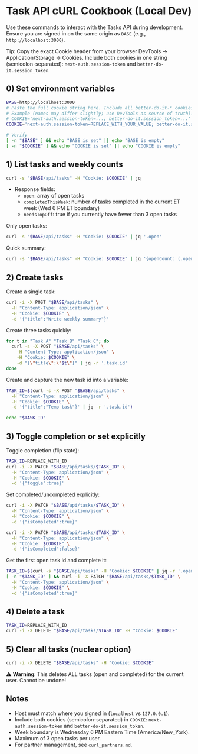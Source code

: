 # Task API cURL Cookbook (Local Dev)

Use these commands to interact with the Tasks API during development. Ensure you are signed in on the same origin as `BASE` (e.g., `http://localhost:3000`).

Tip: Copy the exact Cookie header from your browser DevTools → Application/Storage → Cookies. Include both cookies in one string (semicolon-separated): `next-auth.session-token` and `better-do-it.session_token`.

## 0) Set environment variables

```bash
BASE=http://localhost:3000
# Paste the full cookie string here. Include all better-do-it-* cookies if there are multiple.
# Example (names may differ slightly; use DevTools as source of truth):
# COOKIE='next-auth.session-token=...; better-do-it.session_token=...'
COOKIE='next-auth.session-token=REPLACE_WITH_YOUR_VALUE; better-do-it.session_token=REPLACE_WITH_YOUR_VALUE'

# Verify
[ -n "$BASE" ] && echo "BASE is set" || echo "BASE is empty"
[ -n "$COOKIE" ] && echo "COOKIE is set" || echo "COOKIE is empty"
```

## 1) List tasks and weekly counts

```bash
curl -s "$BASE/api/tasks" -H "Cookie: $COOKIE" | jq
```

- Response fields:
  - `open`: array of open tasks
  - `completedThisWeek`: number of tasks completed in the current ET week (Wed 6 PM ET boundary)
  - `needsTopOff`: true if you currently have fewer than 3 open tasks

Only open tasks:

```bash
curl -s "$BASE/api/tasks" -H "Cookie: $COOKIE" | jq '.open'
```

Quick summary:

```bash
curl -s "$BASE/api/tasks" -H "Cookie: $COOKIE" | jq '{openCount: (.open|length), completedThisWeek, needsTopOff}'
```

## 2) Create tasks

Create a single task:

```bash
curl -i -X POST "$BASE/api/tasks" \
  -H "Content-Type: application/json" \
  -H "Cookie: $COOKIE" \
  -d '{"title":"Write weekly summary"}'
```

Create three tasks quickly:

```bash
for t in "Task A" "Task B" "Task C"; do
  curl -s -X POST "$BASE/api/tasks" \
    -H "Content-Type: application/json" \
    -H "Cookie: $COOKIE" \
    -d "{\"title\":\"$t\"}" | jq -r '.task.id'
done
```

Create and capture the new task id into a variable:

```bash
TASK_ID=$(curl -s -X POST "$BASE/api/tasks" \
  -H "Content-Type: application/json" \
  -H "Cookie: $COOKIE" \
  -d '{"title":"Temp task"}' | jq -r '.task.id')

echo "$TASK_ID"
```

## 3) Toggle completion or set explicitly

Toggle completion (flip state):

```bash
TASK_ID=REPLACE_WITH_ID
curl -i -X PATCH "$BASE/api/tasks/$TASK_ID" \
  -H "Content-Type: application/json" \
  -H "Cookie: $COOKIE" \
  -d '{"toggle":true}'
```

Set completed/uncompleted explicitly:

```bash
curl -i -X PATCH "$BASE/api/tasks/$TASK_ID" \
  -H "Content-Type: application/json" \
  -H "Cookie: $COOKIE" \
  -d '{"isCompleted":true}'

curl -i -X PATCH "$BASE/api/tasks/$TASK_ID" \
  -H "Content-Type: application/json" \
  -H "Cookie: $COOKIE" \
  -d '{"isCompleted":false}'
```

Get the first open task id and complete it:

```bash
TASK_ID=$(curl -s "$BASE/api/tasks" -H "Cookie: $COOKIE" | jq -r '.open[0].id')
[ -n "$TASK_ID" ] && curl -i -X PATCH "$BASE/api/tasks/$TASK_ID" \
  -H "Content-Type: application/json" \
  -H "Cookie: $COOKIE" \
  -d '{"isCompleted":true}'
```

## 4) Delete a task

```bash
TASK_ID=REPLACE_WITH_ID
curl -i -X DELETE "$BASE/api/tasks/$TASK_ID" -H "Cookie: $COOKIE"
```

## 5) Clear all tasks (nuclear option)

```bash
curl -i -X DELETE "$BASE/api/tasks" -H "Cookie: $COOKIE"
```

⚠️ **Warning**: This deletes ALL tasks (open and completed) for the current user. Cannot be undone!

## Notes

- Host must match where you signed in (`localhost` vs `127.0.0.1`).
- Include both cookies (semicolon-separated) in `COOKIE`: `next-auth.session-token` and `better-do-it.session_token`.
- Week boundary is Wednesday 6 PM Eastern Time (America/New_York).
- Maximum of 3 open tasks per user.
- For partner management, see `curl_partners.md`.

